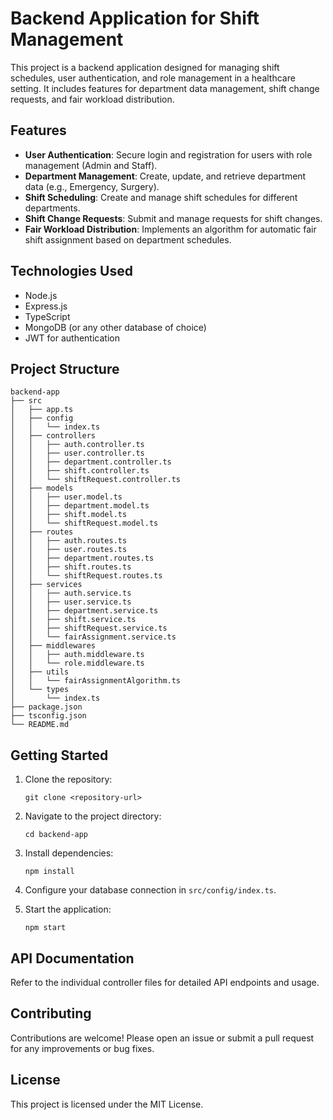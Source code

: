 # Backend Application for Shift Management

This project is a backend application designed for managing shift schedules, user authentication, and role management in a healthcare setting. It includes features for department data management, shift change requests, and fair workload distribution.

## Features

- **User Authentication**: Secure login and registration for users with role management (Admin and Staff).
- **Department Management**: Create, update, and retrieve department data (e.g., Emergency, Surgery).
- **Shift Scheduling**: Create and manage shift schedules for different departments.
- **Shift Change Requests**: Submit and manage requests for shift changes.
- **Fair Workload Distribution**: Implements an algorithm for automatic fair shift assignment based on department schedules.

## Technologies Used

- Node.js
- Express.js
- TypeScript
- MongoDB (or any other database of choice)
- JWT for authentication

## Project Structure

```
backend-app
├── src
│   ├── app.ts
│   ├── config
│   │   └── index.ts
│   ├── controllers
│   │   ├── auth.controller.ts
│   │   ├── user.controller.ts
│   │   ├── department.controller.ts
│   │   ├── shift.controller.ts
│   │   └── shiftRequest.controller.ts
│   ├── models
│   │   ├── user.model.ts
│   │   ├── department.model.ts
│   │   ├── shift.model.ts
│   │   └── shiftRequest.model.ts
│   ├── routes
│   │   ├── auth.routes.ts
│   │   ├── user.routes.ts
│   │   ├── department.routes.ts
│   │   ├── shift.routes.ts
│   │   └── shiftRequest.routes.ts
│   ├── services
│   │   ├── auth.service.ts
│   │   ├── user.service.ts
│   │   ├── department.service.ts
│   │   ├── shift.service.ts
│   │   ├── shiftRequest.service.ts
│   │   └── fairAssignment.service.ts
│   ├── middlewares
│   │   ├── auth.middleware.ts
│   │   └── role.middleware.ts
│   ├── utils
│   │   └── fairAssignmentAlgorithm.ts
│   └── types
│       └── index.ts
├── package.json
├── tsconfig.json
└── README.md
```

## Getting Started

1. Clone the repository:
   ```
   git clone <repository-url>
   ```

2. Navigate to the project directory:
   ```
   cd backend-app
   ```

3. Install dependencies:
   ```
   npm install
   ```

4. Configure your database connection in `src/config/index.ts`.

5. Start the application:
   ```
   npm start
   ```

## API Documentation

Refer to the individual controller files for detailed API endpoints and usage.

## Contributing

Contributions are welcome! Please open an issue or submit a pull request for any improvements or bug fixes.

## License

This project is licensed under the MIT License.